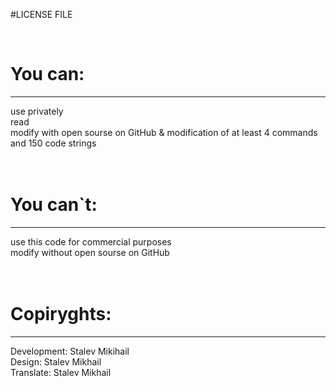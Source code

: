 #LICENSE FILE

<br>

<h1>You can:</h1>
<hr>
use privately<br>
read<br>
modify with open sourse on GitHub & modification of at least 4 commands and 150 code strings<br>
<br><br>
<h1>You can`t:</h1>
<hr>
use this code for commercial purposes<br>
modify without open sourse on GitHub<br>
<br><br>
<h1>Copiryghts:</h1>
<hr>
Development: Stalev Mikihail<br>
Design: Stalev Mikhail<br>
Translate: Stalev Mikhail<br>
